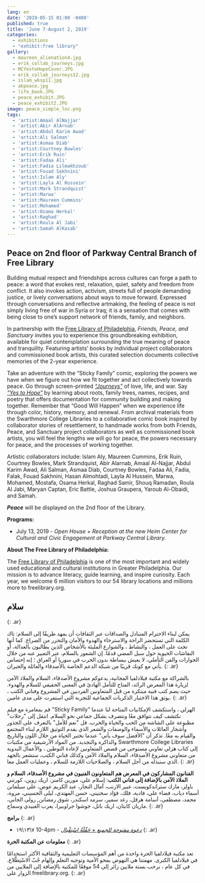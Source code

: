 ```yaml
---
lang: en
date: '2019-05-15 01:00 -0400'
published: true
title: 'June 7-August 2, 2019'
categories:
  - exhibitions
  - "exhibit:free library"
gallery:
  - maureen_alienation4.jpg
  - erik_collab_journeys.jpg
  - MCYestoHopeCover.JPG
  - erik_collab_journeys12.jpg
  - islam_wksp11.jpg
  - akpeace.jpg
  - life_book.JPG
  - peace_exhibit.JPG
  - peace_exhibit2.JPG
image: peace_simple_loc.png
tags:
  - 'artist:Amaal AlNajjar'
  - 'artist:Abir AlArnab'
  - 'artist:Abdul Karim Awad'
  - 'artist:Ali Salman'
  - 'artist:Asmaa Diab'
  - 'artist:Courtney Bowles'
  - 'artist:Erik Ruin'
  - 'artist:Fadaa Ali'
  - 'artist:Fadia Lilmakhzoub'
  - 'artist:Fouad Sakhnini'
  - 'artist:Islam Aly'
  - 'artist:Layla Al Hussein'
  - 'artist:Mark Strandquist'
  - 'artist:Marwa'
  - 'artist:Maureen Cummins'
  - 'artist:Mohamed'
  - 'artist:Osama Herkal'
  - 'artist:Raghad'
  - 'artist:Roula Al Jabi'
  - 'artist:Samah AlKasab'
---
```

## **Peace on 2nd floor of Parkway Central Branch of Free Library**



Building mutual respect and friendships across cultures can forge a path to peace: a word that evokes rest, relaxation, quiet, safety and freedom from conflict. It also invokes action, activism, streets full of people demanding justice, or lively conversations about ways to move forward. Expressed through conversations and reflective artmaking, the feeling of peace is not simply living free of war in Syria or Iraq; it is a sensation that comes with being close to one’s support network of friends, family, and neighbors. 

In partnership with the [Free Library of Philadelphia](https://www.freelibrary.org/), _Friends, Peace, and Sanctuary_ invites you to experience this groundbreaking exhibition, available for quiet contemplation surrounding the true meaning of peace and tranquility. Featuring artists’ books by individual project collaborators and commissioned book artists, this curated selection documents collective memories of the 2-year experience.

Take an adventure with the “Sticky Family” comic, exploring the powers we have when we figure out how we fit together and act collectively towards peace. Go through screen-printed [_“Journeys”_](http://fps.swarthmore.edu/workshops/journeys-artist-workshops-with-erik-ruin/) of love, life, and war. Say [_“Yes to Hope”_](http://fps.swarthmore.edu/workshops/workshops-with-maureen-cummins/) by learning about roots, family trees, names, recipes, and poetry that offers documentation for community building and making together. Remember that “Good Will Happen” when we experience life through color, history, memory, and renewal. From archival materials from the Swarthmore College Libraries to a collaborative comic book inspired by collaborator stories of resettlement, to handmade works from both Friends, Peace, and Sanctuary project collaborators as well as commissioned book artists, you will feel the lengths we will go for peace, the powers necessary for peace, and the processes of working together. 

Artistic collaborators include: Islam Aly, Maureen Cummins, Erik Ruin, Courtney Bowles, Mark Strandquist, Abir Alarnab, Amaal Al-Najjar, Abdul Karim Awad, Ali Salman, Asmaa Diab, Courtney Bowles, Fadaa Ali, Fadia, Falak, Fouad Sakhnini, Hasan Almohtadi, Layla Al Hussein, Marwa, Mohamed, Mostafa, Osama Herkal, Raghad Samir, Shouq Ramadan, Roula Al Jabi, Maryan Captan, Eric Battle, Joshua Graupera, Yaroub Al-Obaidi, and Samah.  

_**Peace**_ will be displayed on the 2nd floor of the Library.


**Programs:**

- July 13, 2019 - _Open House + Reception at the new Heim Center for Cultural and Civic Engagement at Parkway Central Library._


**About The Free Library of Philadelphia:**

The [Free Library of Philadelphia](https://www.freelibrary.org/) is one of the most important and widely used educational and cultural institutions in Greater Philadelphia. Our mission is to advance literacy, guide learning, and inspire curiosity. Each year, we welcome 6 million visitors to our 54 library locations and millions more to freelibrary.org.


## **سلام**
{: .ar}

يمكن لبناء الاحترام المتبادل والصداقات عبر الثقافات أن بمهد طريقًا إلى السلام: تاك الكلمة التي تستحضر الراحة والاسترخاء والهدوء والأمان والتحرر من الصراع. كما أنها تحث على العمل ، والنشاط ، والشوارع المليئة بالأشخاص الذين يطالبون بالعدالة، أو النقاشات الحيوية حول سبل المضي قدمًا. إن الشعور بالسلام، عبر التعبير عنه من خلال الحوارات والفن التأملي، لا يعيش ببساطة بدون الحرب في سوريا أو العراق ؛ إنه إحساس يأتي مع كونك قريبًا من شبكة الدعم الخاصة بالأصدقاء والعائلة والجيران.
{: .ar}

 بالشراكة مع مكتبة فيلادلفيا المجانية، يدعوكم مشروع الأصدقاء، السلام والملاذ الآمن لزيارة هذا المعرض الرائد، المتاح للتأمل الهادئ في المعنى الحقيقي للسلام والهدوء. حيث يضم كتب فنية مبتكرة من قبل المتعاونين الفرديين في المشروع وفناني الكتب ، يوثق هذا الاختيار  الذكريات الجماعية للتجربة التي استمرت على مدى عامين. 
{: .ar}

قم بمغامرة مع فيلم "Sticky Family" الهزلي ، واستكشف الإمكانيات المتاحة لنا عندما نكتشف كيف نتوافق معًا ونتصرف بشكل جماعي نحو السلام. انتقل إلى "رحلات" مطبوعة على الشاشة من الحب والحياة والحرب.  قل "نعم للأمل" بالتعرف على الجذور وأشجار العائلات والأسماء والوصفات والشعر الذي يقدم التوثيق اللازم لبناء المجتمع والقيام به معًا. تذكر أن "الأفضل سوف يأتي" عندما نختبر الحياة من خلال اللون والتاريخ والذاكرة والتجديد. من المواد الأرشيفية من مكتبات Swarthmore College Libraries إلى كتاب هزلي تعاوني مستوحى من قصص المتعاونين لإعادة التوطين ، والأعمال اليدوية من متعاوني مشروع الأصدقاء، السلام والملاذ الآمن وكذلك فناني الكتب، ستشعر بالجهد الذي سنبذله من أجل السلام ، والصلاحيات اللازمة للسلام ، وعمليات العمل معا. 
{: .ar}

**الفنانون المشاركون في المعرض هم المتعاونون الفنيون في مشروع الأصدقاء، السلام و الملاذ الآمن بالإضافة إلى فناني الكتب**: إسلام علي، مورين كامنز، اريك روين، كورتني باولز، مارك ستراندكويست، عبير الارنب، آمال النجار، عبد الكريم عوض، علي سيلمانن أسماء دياب، فضاء علي، فادية، فلك، فؤاد سخنيني، حسن المهتدي، ليلى الحسيني، مروة، محمد، مصطفى، أسامة هرقل، رغد سمير، سرمد اسكندر، شوق رمضانن, رولى الجابي، ماريان كابتان، اريك باتل، جوشوا جراوبيرا، يعرب العبيدي وسماح.
{: .ar}


**برامج**
{: .ar}

- ٧\١٣\١٩ 10-4pm - _[دعوة مفتوحة للجميع + حَفْلَةُ اسْتِقْبال](https://www.facebook.com/events/292178628324253/)_
{: .ar}

**معلومات عن المكتبة الحرة**
{: .ar}

تعد مكتبة فيلادلفيا الحرة واحدة من أهم المؤسسات التعليمية والثقافية الأكثر استخدامًا في فيلادلفيا الكبرى. مهمتنا هي النهوض بمحو الأمية وتوجيه التعلم وإلهام حُبّ الاسْتِطْلاع. في كل عام ، نرحب بستة ملايين زائر إلى 54 موقعًا للمكتبة  بالإضافة إلى الملايين من الزوار على freelibrary.org.
{: .ar}
